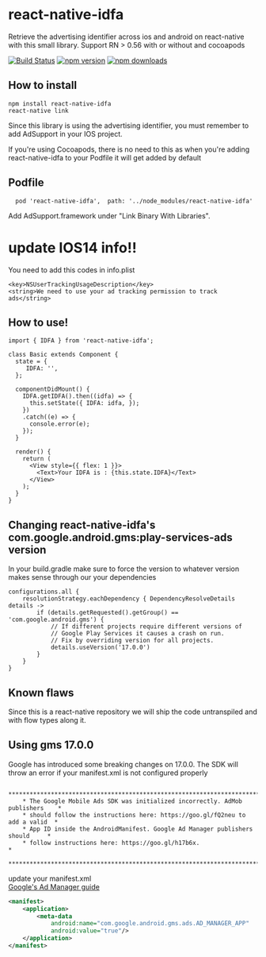 # react-native-idfa

Retrieve the advertising identifier across ios and android on react-native with this small library.
Support RN > 0.56 with or without and cocoapods

[![Build Status](https://travis-ci.com/ptomasroos/react-native-idfa.svg?branch=master)](https://travis-ci.com/ptomasroos/react-native-idfa) [![npm version](https://badge.fury.io/js/react-native-idfa.svg)](https://badge.fury.io/js/react-native-idfa) [![npm downloads](https://img.shields.io/npm/dm/react-native-idfa.svg)](https://www.npmjs.com/package/react-native-idfa)

## How to install

```
npm install react-native-idfa
react-native link
```

Since this library is using the advertising identifier, you must remember to add
AdSupport in your IOS project.

If you're using Cocoapods, there is no need to this as when you're adding react-native-idfa to your Podfile it will get added by default

## Podfile
```
  pod 'react-native-idfa',  path: '../node_modules/react-native-idfa'
```

Add AdSupport.framework under "Link Binary With Libraries".

# update IOS14 info!!

You need to add this codes in info.plist

```
<key>NSUserTrackingUsageDescription</key>
<string>We need to use your ad tracking permission to track ads</string>
```

## How to use!

```
import { IDFA } from 'react-native-idfa';

class Basic extends Component {
  state = {
     IDFA: '',
  };

  componentDidMount() {
    IDFA.getIDFA().then((idfa) => {
      this.setState({ IDFA: idfa, });
    })
    .catch((e) => {
      console.error(e);
    });
  }

  render() {
    return (
      <View style={{ flex: 1 }}>
        <Text>Your IDFA is : {this.state.IDFA}</Text>
      </View>
    );
  }
}
```

##  Changing react-native-idfa's com.google.android.gms:play-services-ads version

In your build.gradle make sure to force the version to whatever version makes sense through our your dependencies

```
configurations.all {
    resolutionStrategy.eachDependency { DependencyResolveDetails details ->
        if (details.getRequested().getGroup() == 'com.google.android.gms') {
            // If different projects require different versions of
            // Google Play Services it causes a crash on run.
            // Fix by overriding version for all projects.
            details.useVersion('17.0.0')
        }
    }
}

```

## Known flaws

Since this is a react-native repository we will ship the code untranspiled and with flow types along it.

## Using gms 17.0.0

Google has introduced some breaking changes on 17.0.0. The SDK will throw an error if your manifest.xml is not configured properly

```
    ******************************************************************************
    * The Google Mobile Ads SDK was initialized incorrectly. AdMob publishers    *
    * should follow the instructions here: https://goo.gl/fQ2neu to add a valid  *
    * App ID inside the AndroidManifest. Google Ad Manager publishers should     *
    * follow instructions here: https://goo.gl/h17b6x.                           *
    ******************************************************************************
```

update your manifest.xml  
[Google's Ad Manager guide](https://developers.google.com/ad-manager/mobile-ads-sdk/android/quick-start#update_your_androidmanifestxml)

```xml
<manifest>
    <application>
        <meta-data
            android:name="com.google.android.gms.ads.AD_MANAGER_APP"
            android:value="true"/>
    </application>
</manifest>
```
